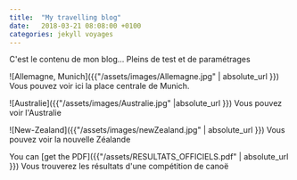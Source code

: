 ```yaml
---
title:  "My travelling blog"
date:   2018-03-21 08:08:00 +0100
categories: jekyll voyages
---
```

C'est le contenu de mon blog... Pleins de test et de paramétrages

![Allemagne, Munich]({{"/assets/images/Allemagne.jpg" | absolute_url }})
Vous pouvez voir ici la place centrale de Munich.

![Australie]({{"/assets/images/Australie.jpg" |absolute_url }})
Vous pouvez voir l'Australie

![New-Zealand]({{"/assets/images/newZealand.jpg" | absolute_url }})
Vous pouvez voir la nouvelle Zéalande

You can [get the PDF]({{"/assets/RESULTATS_OFFICIELS.pdf" | absolute_url }})
Vous trouverez les résultats d'une compétition de canoë
